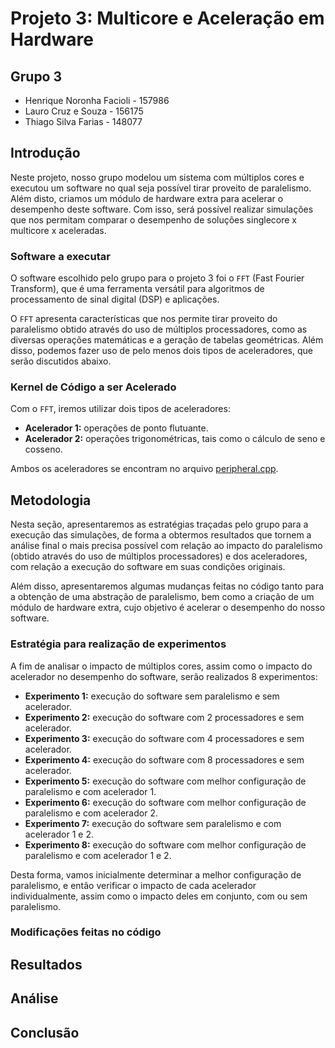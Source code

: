 # Projeto 3: Multicore e Aceleração em Hardware

## Grupo 3
- Henrique Noronha Facioli - 157986
- Lauro Cruz e Souza - 156175
- Thiago Silva Farias - 148077


## Introdução
Neste projeto, nosso grupo modelou um sistema com múltiplos cores e executou um software no qual seja possível tirar proveito de paralelismo. Além disto, criamos um módulo de hardware extra para acelerar o desempenho deste software. Com isso, será possível realizar simulações que nos permitam comparar o desempenho de soluções singlecore x multicore x aceleradas.

### Software a executar
O software escolhido pelo grupo para o projeto 3 foi o `FFT` (Fast Fourier Transform), que é uma ferramenta versátil para algoritmos de processamento de sinal digital (DSP) e aplicações.

O `FFT` apresenta características que nos permite tirar proveito do paralelismo obtido através do uso de múltiplos processadores, como as diversas operações matemáticas e a geração de tabelas geométricas. Além disso, podemos fazer uso de pelo menos dois tipos de aceleradores, que serão discutidos abaixo.

### Kernel de Código a ser Acelerado
Com o `FFT`, iremos utilizar dois tipos de aceleradores:
- **Acelerador 1:** operações de ponto flutuante.
- **Acelerador 2:** operações trigonométricas, tais como o cálculo de seno e cosseno.

Ambos os aceleradores se encontram no arquivo [peripheral.cpp](peripheral/peripheral.cpp).

## Metodologia
Nesta seção, apresentaremos as estratégias traçadas pelo grupo para a execução das simulações, de forma a obtermos resultados que tornem a análise final o mais precisa possível com relação ao impacto do paralelismo (obtido através do uso de múltiplos processadores) e dos aceleradores, com relação a execução do software em suas condições originais.

Além disso, apresentaremos algumas mudanças feitas no código tanto para a obtenção de uma abstração de paralelismo, bem como a criação de um módulo de hardware extra, cujo objetivo é acelerar o desempenho do nosso software.

### Estratégia para realização de experimentos
A fim de analisar o impacto de múltiplos cores, assim como o impacto do acelerador no desempenho do software, serão realizados 8 experimentos:
- **Experimento 1:** execução do software sem paralelismo e sem acelerador.
- **Experimento 2:** execução do software com 2 processadores e sem acelerador.
- **Experimento 3:** execução do software com 4 processadores e sem acelerador.
- **Experimento 4:** execução do software com 8 processadores e sem acelerador.
- **Experimento 5:** execução do software com melhor configuração de paralelismo e com acelerador 1.
- **Experimento 6:** execução do software com melhor configuração de paralelismo e com acelerador 2.
- **Experimento 7:** execução do software sem paralelismo e com acelerador 1 e 2.
- **Experimento 8:** execução do software com melhor configuração de paralelismo e com acelerador 1 e 2.

Desta forma, vamos inicialmente determinar a melhor configuração de paralelismo, e então verificar o impacto de cada acelerador individualmente, assim como o impacto deles em conjunto, com ou sem paralelismo.

### Modificações feitas no código


## Resultados

## Análise

## Conclusão
